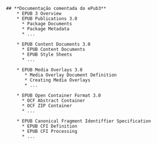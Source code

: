       ## **Documentação comentada do ePub3**
          * EPUB 3 Overview
          * EPUB Publications 3.0
            * Package Documents
            * Package Metadata
            * ...

          * EPUB Content Documents 3.0
            * EPUB Content Documents
            * EPUB Style Sheets
            * ...

          * EPUB Media Overlays 3.0
             * Media Overlay Document Definition
             * Creating Media Overlays
             * ...

          * EPUB Open Container Format 3.0
            * OCF Abstract Container
            * OCF ZIP Container
            * ...

          * EPUB Canonical Fragment Identiffier Specification
            * EPUB CFI Definition
            * EPUB CFI Processing
            * ...
